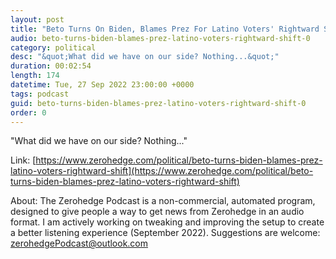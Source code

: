 ```yaml
---
layout: post
title: "Beto Turns On Biden, Blames Prez For Latino Voters' Rightward Shift"
audio: beto-turns-biden-blames-prez-latino-voters-rightward-shift-0
category: political
desc: "&quot;What did we have on our side? Nothing...&quot;"
duration: 00:02:54
length: 174
datetime: Tue, 27 Sep 2022 23:00:00 +0000
tags: podcast
guid: beto-turns-biden-blames-prez-latino-voters-rightward-shift-0
order: 0
---
```

&quot;What did we have on our side? Nothing...&quot;

Link: [https://www.zerohedge.com/political/beto-turns-biden-blames-prez-latino-voters-rightward-shift](https://www.zerohedge.com/political/beto-turns-biden-blames-prez-latino-voters-rightward-shift)

About: The Zerohedge Podcast is a non-commercial, automated program, designed to give people a way to get news from Zerohedge in an audio format.  I am actively working on tweaking and improving the setup to create a better listening experience (September 2022).  Suggestions are welcome: [zerohedgePodcast@outlook.com](mailto:zerohedgePodcast@outlook.com)